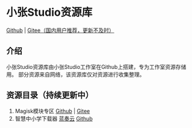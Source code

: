 # 小张Studio资源库
[Github](https://gitee.com/Zhang-Digital/ZStudioLibrary) | [Gitee（国内用户推荐，更新不及时）](https://gitee.com/Zhang-Digital/ZStudioLibrary)

## 介绍
小张Studio资源库由小张Studio工作室在Github上搭建，专为工作室资源存储用。
部分资源来自网络，该资源库仅对资源进行收集整理。
## 资源目录（持续更新中）
1. Magisk模块专区 [Github](https://github.com/StudioZhang/ZStudioLibrary/tree/main/Magisk%E6%A8%A1%E5%9D%97%E4%B8%93%E5%8C%BA) | [Gitee](https://gitee.com/Zhang-Digital/ZStudioLibrary/tree/main/Magisk%E6%A8%A1%E5%9D%97%E4%B8%93%E5%8C%BA)
2. 智慧中小学下载器 [蓝奏云](https://zhangstudio.lanzout.com/idSAg2s0tbde) [Github](https://github.com/StudioZhang/ZStudioLibrary/blob/main/%E6%99%BA%E6%85%A7%E4%B8%AD%E5%B0%8F%E5%AD%A6%E4%B8%8B%E8%BD%BD%E5%99%A8V2.0.exe)
